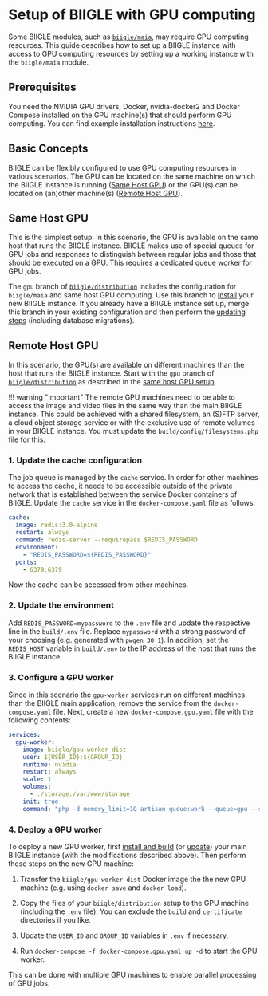 # Setup of BIIGLE with GPU computing

Some BIIGLE modules, such as [`biigle/maia`](https://github.com/biigle/maia), may require GPU computing resources. This guide describes how to set up a BIIGLE instance with access to GPU computing resources by setting up a working instance with the `biigle/maia` module.

## Prerequisites

You need the NVIDIA GPU drivers, Docker, nvidia-docker2 and Docker Compose installed on the GPU machine(s) that should perform GPU computing. You can find example installation instructions [here](/appendix/gpu-setup).

## Basic Concepts

BIIGLE can be flexibly configured to use GPU computing resources in various scenarios. The GPU can be located on the same machine on which the BIIGLE instance is running ([Same Host GPU](#same-host-gpu)) or the GPU(s) can be located on (an)other machine(s) ([Remote Host GPU](#remote-host-gpu)).

## Same Host GPU

This is the simplest setup. In this scenario, the GPU is available on the same host that runs the BIIGLE instance. BIIGLE makes use of special queues for GPU jobs and responses to distinguish between regular jobs and those that should be executed on a GPU. This requires a dedicated queue worker for GPU jobs.

The `gpu` branch of [`biigle/distribution`](https://github.com/biigle/distribution/tree/gpu) includes the configuration for `biigle/maia` and same host GPU computing. Use this branch to [install](/installation#installation) your new BIIGLE instance. If you already have a BIIGLE instance set up, merge this branch in your existing configuration and then perform the [updating steps](/maintenance#updating) (including database migrations).

## Remote Host GPU

In this scenario, the GPU(s) are available on different machines than the host that runs the BIIGLE instance. Start with the `gpu` branch of [`biigle/distribution`](https://github.com/biigle/distribution/tree/gpu) as described in the [same host GPU setup](#same-host-gpu).

!!! warning "Important"
    The remote GPU machines need to be able to access the image and video files in the same way than the main BIIGLE instance. This could be achieved with a shared filesystem, an (S)FTP server, a cloud object storage service or with the exclusive use of remote volumes in your BIIGLE instance. You must update the `build/config/filesystems.php` file for this.

### 1. Update the cache configuration

The job queue is managed by the `cache` service. In order for other machines to access the cache, it needs to be accessible outside of the private network that is established between the service Docker containers of BIIGLE. Update the `cache` service in the `docker-compose.yaml` file as follows:

```yml
cache:
  image: redis:3.0-alpine
  restart: always
  command: redis-server --requirepass $REDIS_PASSWORD
  environment:
    - "REDIS_PASSWORD=${REDIS_PASSWORD}"
  ports:
    - 6379:6379
```

Now the cache can be accessed from other machines.

### 2. Update the environment

Add `REDIS_PASSWORD=mypassword` to the `.env` file and update the respective line in the `build/.env` file. Replace `mypassword` with a strong password of your choosing (e.g. generated with `pwgen 30 1`). In addition, set the `REDIS_HOST` variable in `build/.env` to the IP address of the host that runs the BIIGLE instance.

### 3. Configure a GPU worker

Since in this scenario the `gpu-worker` services run on different machines than the BIIGLE main application, remove the service from the `docker-compose.yaml` file. Next, create a new `docker-compose.gpu.yaml` file with the following contents:

```yml
services:
  gpu-worker:
    image: biigle/gpu-worker-dist
    user: ${USER_ID}:${GROUP_ID}
    runtime: nvidia
    restart: always
    scale: 1
    volumes:
      - ./storage:/var/www/storage
    init: true
    command: "php -d memory_limit=1G artisan queue:work --queue=gpu --sleep=5 --tries=1 --timeout=0"
```

### 4. Deploy a GPU worker

To deploy a new GPU worker, first [install and build](/installation#installation) (or [update](/maintenance#updating)) your main BIIGLE instance (with the modifications described above). Then perform these steps on the new GPU machine:

1. Transfer the `biigle/gpu-worker-dist` Docker image the the new GPU machine (e.g. using `docker save` and `docker load`).

2. Copy the files of your `biigle/distribution` setup to the GPU machine (including the `.env` file). You can exclude the `build` and `certificate` directories if you like.

3. Update the `USER_ID` and `GROUP_ID` variables in `.env` if necessary.

4. Run `docker-compose -f docker-compose.gpu.yaml up -d` to start the GPU worker.

This can be done with multiple GPU machines to enable parallel processing of GPU jobs.
